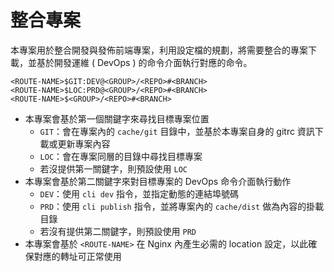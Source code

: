 # 整合專案

本專案用於整合開發與發佈前端專案，利用設定檔的規劃，將需要整合的專案下載，並基於開發運維 ( DevOps ) 的命令介面執行對應的命令。

```
<ROUTE-NAME>$GIT:DEV@<GROUP>/<REPO>#<BRANCH>
<ROUTE-NAME>$LOC:PRD@<GROUP>/<REPO>#<BRANCH>
<ROUTE-NAME>$<GROUP>/<REPO>#<BRANCH>
```

+ 本專案會基於第一個關鍵字來尋找目標專案位置
    - ```GIT```：會在專案內的 ```cache/git``` 目錄中，並基於本專案自身的 gitrc 資訊下載或更新專案內容
    - ```LOC```：會在專案同層的目錄中尋找目標專案
    - 若沒提供第一關鍵字，則預設使用 ```LOC```
+ 本專案會基於第二關鍵字來對目標專案的 DevOps 命令介面執行動作
    - ```DEV```：使用 ```cli dev``` 指令，並指定動態的連結埠號碼
    - ```PRD```：使用 ```cli publish``` 指令，並將專案內的 ```cache/dist``` 做為內容的掛載目錄
    - 若沒有提供第二關鍵字，則預設使用 ```PRD```
+ 本專案會基於 ```<ROUTE-NAME>``` 在 Nginx 內產生必需的 location 設定，以此確保對應的轉址可正常使用
